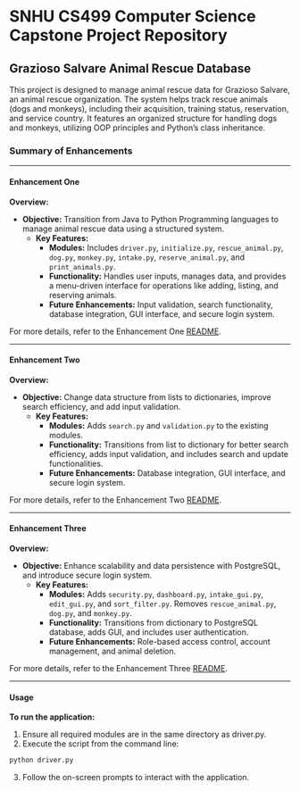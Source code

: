 # SNHU CS499 Computer Science Capstone Project Repository

## Grazioso Salvare Animal Rescue Database
This project is designed to manage animal rescue data for Grazioso Salvare, an animal rescue organization. The system helps track rescue animals (dogs and monkeys), including their acquisition, training status, reservation, and service country. It features an organized structure for handling dogs and monkeys, utilizing OOP principles and Python’s class inheritance.

### Summary of Enhancements
----
#### Enhancement One
**Overview:**

- **Objective:** Transition from Java to Python Programming languages to manage animal rescue data using a structured system.
  - **Key Features:**
    - **Modules:** Includes `driver.py`, `initialize.py`, `rescue_animal.py`, `dog.py`, `monkey.py`, `intake.py`, `reserve_animal.py`, and `print_animals.py`.
    - **Functionality:** Handles user inputs, manages data, and provides a menu-driven interface for operations like adding, listing, and reserving animals.
    - **Future Enhancements:** Input validation, search functionality, database integration, GUI interface, and secure login system.

For more details, refer to the Enhancement One [README](https://github.com/rVanskike/CS-499_Comp_Sci_Capstone/blob/main/Project%201%20Software%20Engineering%20and%20Design/README.md "Enhancement One Readme.md").

----

#### Enhancement Two
**Overview:**

- **Objective:** Change data structure from lists to dictionaries, improve search efficiency, and add input validation.
  - **Key Features:**
    - **Modules:** Adds `search.py` and `validation.py` to the existing modules.
    - **Functionality:** Transitions from list to dictionary for better search efficiency, adds input validation, and includes search and update functionalities.
    - **Future Enhancements:** Database integration, GUI interface, and secure login system.

For more details, refer to the Enhancement Two [README](https://github.com/rVanskike/CS-499_Comp_Sci_Capstone/blob/main/Project%202%20Algorithms%20and%20Data%20Structures/README.md "Enhancement Two Readme.md").

----

#### Enhancement Three
**Overview:**

- **Objective:** Enhance scalability and data persistence with PostgreSQL, and introduce secure login system.
  - **Key Features:**
    - **Modules:** Adds `security.py`, `dashboard.py`, `intake_gui.py`, `edit_gui.py`, and `sort_filter.py`. Removes `rescue_animal.py`, `dog.py`, and `monkey.py`.
    - **Functionality:** Transitions from dictionary to PostgreSQL database, adds GUI, and includes user authentication.
    - **Future Enhancements:** Role-based access control, account management, and animal deletion.

For more details, refer to the Enhancement Three [README](https://github.com/rVanskike/CS-499_Comp_Sci_Capstone/blob/main/Project%203%20Databases/README.md "Enhancement One Readme.md").

----

#### Usage
**To run the application:**

1. Ensure all required modules are in the same directory as driver.py.
2. Execute the script from the command line:
```bash
python driver.py
```
3. Follow the on-screen prompts to interact with the application.
